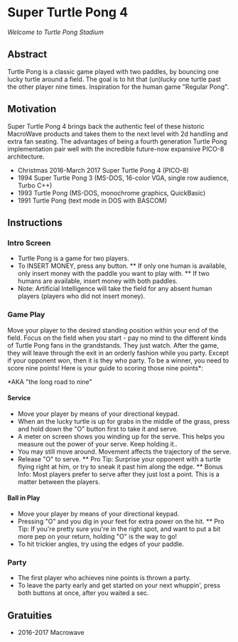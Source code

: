 # Super Turtle Pong 4

*Welcome to Turtle Pong Stadium*

## Abstract

Turtle Pong is a classic game played with two paddles, by bouncing one lucky turtle around a field. The goal is to hit that (un)lucky one turtle past the other player nine times. Inspiration for the human game "Regular Pong".

## Motivation

Super Turtle Pong 4 brings back the authentic feel of these historic MacroWave products and takes them to the next level with 2d handling and extra fan seating. The advantages of being a fourth generation Turtle Pong implementation pair well with the incredible future-now expansive PICO-8 architecture.
 * Christmas 2016-March 2017 Super Turtle Pong 4 (PICO-8)
 * 1994 Super Turtle Pong 3 (MS-DOS, 16-color VGA, single row audience, Turbo C++)
 * 1993 Turtle Pong (MS-DOS, monochrome graphics, QuickBasic)
 * 1991 Turtle Pong (text mode in DOS with BASCOM)

## Instructions

### Intro Screen
 * Turtle Pong is a game for two players.
 * To INSERT MONEY, press any button.
 ** If only one human is available, only insert money with the paddle you want to play with.
 ** If two humans are available, insert money with both paddles.
 * Note: Artificial Intelligence will take the field for any absent human players (players who did not insert money).

### Game Play

Move your player to the desired standing position within your end of the field. Focus on the field when you start - pay no mind to the different kinds of Turtle Pong fans in the grandstands. They just watch. After the game, they will leave through the exit in an orderly fashion while you party. Except if your opponent won, then it is they who party. To be a winner, you need to score nine points! Here is your guide to scoring those nine points*:

*AKA "the long road to nine"

#### Service
 * Move your player by means of your directional keypad.
 * When an the lucky turtle is up for grabs in the middle of the grass, press and hold down the "O" button first to take it and serve.
 * A meter on screen shows you winding up for the serve. This helps you measure out the power of your serve. Keep holding it..
 * You may still move around. Movement affects the trajectory of the serve.
 * Release "O" to serve.
 ** Pro Tip: Surprise your opponent with a turtle flying right at him, or try to sneak it past him along the edge.
 ** Bonus Info: Most players prefer to serve after they just lost a point. This is a matter between the players.

#### Ball in Play
 * Move your player by means of your directional keypad.
 * Pressing "O" and you dig in your feet for extra power on the hit.
 ** Pro Tip: If you're pretty sure you're in the right spot, and want to put a bit more pep on your return, holding "O" is the way to go! 
 * To hit trickier angles, try using the edges of your paddle.

### Party
 * The first player who achieves nine points is thrown a party.
 * To leave the party early and get started on your next whuppin', press both buttons at once, after you waited a sec.

## Gratuities
 * 2016-2017 Macrowave

